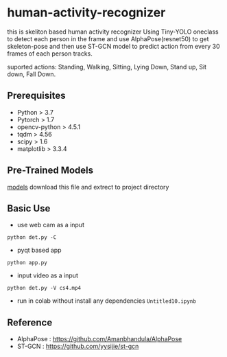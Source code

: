 # human-activity-recognizer
this is skeliton based human activity recognizer 
Using Tiny-YOLO oneclass to detect each person in the frame and use 
AlphaPose(resnet50) to get skeleton-pose and then use
ST-GCN model to predict action from every 30 frames 
of each person tracks.

suported actions: Standing, Walking, Sitting, Lying Down, Stand up, Sit down, Fall Down.

## Prerequisites

- Python > 3.7
- Pytorch > 1.7
- opencv-python > 4.5.1
- tqdm > 4.56
- scipy > 1.6
- matplotlib > 3.3.4

## Pre-Trained Models
[models](https://drive.google.com/file/d/1nTRDi0hU5kLEldrJbZtteynzJWObKwOL/view?usp=sharing)
download this file and extrect to project directory

## Basic Use
* use web cam as a input
 ```
 python det.py -C 
 ```
* pyqt based app 
 ``` 
 python app.py
 ```

* input video as a input
```
python det.py -V cs4.mp4
```
* run in colab without install any dependencies
```Untitled10.ipynb```


## Reference

- AlphaPose : https://github.com/Amanbhandula/AlphaPose
- ST-GCN : https://github.com/yysijie/st-gcn
 
